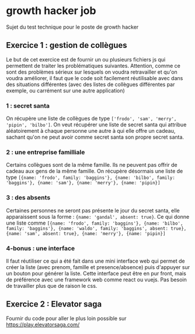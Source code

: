 # growth hacker job
Sujet du test technique pour le poste de growth hacker

## Exercice 1 : gestion de collègues

Le but de cet exercice est de fournir un ou plusieurs fichiers js qui permettent de traiter les problématiques suivantes.
Attention, comme ce sont des problèmes sérieux sur lesquels on voudra retravailler et qu'on voudra améliorer, il faut que le code soit facilement réutilisable avec dans des situations différentes (avec des listes de collègues différentes par exemple, ou carrément sur une autre application)

### 1 : secret santa
On récupère une liste de collègues de type `['frodo', 'sam', 'merry', 'pipin', 'bilbo']`.
On veut récupérer une liste de secret santa qui attribue aléatoirement à chaque personne une autre à qui elle offre un cadeau, sachant qu'on ne peut avoir comme secret santa son propre secret santa.

### 2 : une entreprise familliale
Certains collègues sont de la même famille. Ils ne peuvent pas offrir de cadeau aux gens de la même famille.
On récupère désormais une liste de type `[{name: 'frodo', family: 'baggins'}, {name: 'bilbo', family: 'baggins'}, {name: 'sam'}, {name: 'merry'}, {name: 'pipin}]`

### 3 : des absents
Certaines personnes ne seront pas présente le jour du secret santa, elle apparaissent sous la forme : `{name: 'gandal', absent: true}`. Ce qui donne une liste comme `[{name: 'frodo', family: 'baggins'}, {name: 'bilbo', family: 'baggins'}, {name: 'waldo', family: 'baggins', absent: true}, {name: 'sam', absent: true}, {name: 'merry'}, {name: 'pipin}]`

### 4-bonus : une interface

Il faut réutiliser ce qui a été fait dans une mini interface web qui permet de créer la liste (avec prenom, famille et presence/absence) puis d'appuyer sur un bouton pour générer la liste. Cette interface peut être en pur front, mais de préférence avec une framework web comme react ou vuejs. Pas besoin de travailler plus que de raison le css.

## Exercice 2 : Elevator saga

Fournir du code pour aller le plus loin possible sur https://play.elevatorsaga.com/